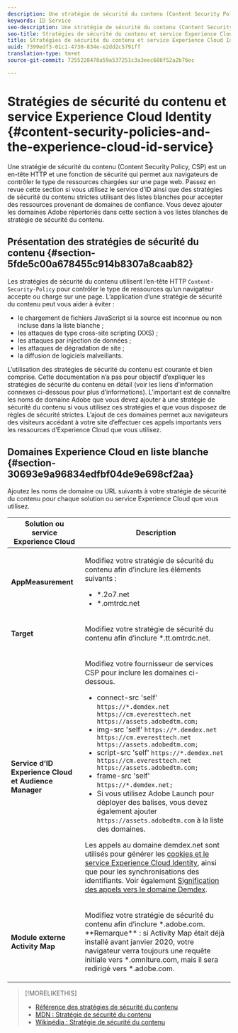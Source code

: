 ```yaml
---
description: Une stratégie de sécurité du contenu (Content Security Policy, CSP) est un en-tête HTTP et une fonction de sécurité qui permet aux navigateurs de contrôler le type de ressources chargées sur une page web. Passez en revue cette section si vous utilisez le service d’ID ainsi que des stratégies de sécurité du contenu strictes utilisant des listes blanches pour accepter des ressources provenant de domaines de confiance. Vous devez ajouter les domaines Adobe répertoriés dans cette section à vos listes blanches de stratégie de sécurité du contenu.
keywords: ID Service
seo-description: Une stratégie de sécurité du contenu (Content Security Policy, CSP) est un en-tête HTTP et une fonction de sécurité qui permet aux navigateurs de contrôler le type de ressources chargées sur une page web. Passez en revue cette section si vous utilisez le service d’ID ainsi que des stratégies de sécurité du contenu strictes utilisant des listes blanches pour accepter des ressources provenant de domaines de confiance. Vous devez ajouter les domaines Adobe répertoriés dans cette section à vos listes blanches de stratégie de sécurité du contenu.
seo-title: Stratégies de sécurité du contenu et service Experience Cloud Identity
title: Stratégies de sécurité du contenu et service Experience Cloud Identity
uuid: 7399edf3-01c1-4730-834e-e2dd2c5791ff
translation-type: tm+mt
source-git-commit: 7255228470a59a537251c3a3eec686f52a2b76ec

---
```



# Stratégies de sécurité du contenu et service Experience Cloud Identity {#content-security-policies-and-the-experience-cloud-id-service}

Une stratégie de sécurité du contenu (Content Security Policy, CSP) est un en-tête HTTP et une fonction de sécurité qui permet aux navigateurs de contrôler le type de ressources chargées sur une page web. Passez en revue cette section si vous utilisez le service d’ID ainsi que des stratégies de sécurité du contenu strictes utilisant des listes blanches pour accepter des ressources provenant de domaines de confiance. Vous devez ajouter les domaines Adobe répertoriés dans cette section à vos listes blanches de stratégie de sécurité du contenu.

## Présentation des stratégies de sécurité du contenu {#section-5fde5c00a678455c914b8307a8caab82}

Les stratégies de sécurité du contenu utilisent l’en-tête HTTP `Content-Security-Policy` pour contrôler le type de ressources qu’un navigateur accepte ou charge sur une page. L’application d’une stratégie de sécurité du contenu peut vous aider à éviter :

* le chargement de fichiers JavaScript si la source est inconnue ou non incluse dans la liste blanche ;
* les attaques de type cross-site scripting (XXS) ;
* les attaques par injection de données ;
* les attaques de dégradation de site ;
* la diffusion de logiciels malveillants.

L’utilisation des stratégies de sécurité du contenu est courante et bien comprise. Cette documentation n’a pas pour objectif d’expliquer les stratégies de sécurité du contenu en détail (voir les liens d’information connexes ci-dessous pour plus d’informations). L’important est de connaître les noms de domaine Adobe que vous devez ajouter à une stratégie de sécurité du contenu si vous utilisez ces stratégies et que vous disposez de règles de sécurité strictes. L’ajout de ces domaines permet aux navigateurs des visiteurs accédant à votre site d’effectuer ces appels importants vers les ressources d’Experience Cloud que vous utilisez.

## Domaines Experience Cloud en liste blanche {#section-30693e9a96834edfbf04de9e698cf2aa}

Ajoutez les noms de domaine ou URL suivants à votre stratégie de sécurité du contenu pour chaque solution ou service Experience Cloud que vous utilisez.

<table id="table_EC9FC999A62D4B7A830CE73B0AB9EF3C"> 
 <thead> 
  <tr> 
   <th colname="col1" class="entry"> Solution ou service Experience Cloud </th> 
   <th colname="col2" class="entry"> Description </th> 
  </tr> 
 </thead>
 <tbody> 
  <tr> 
   <td colname="col1"> <p> <b>AppMeasurement</b> </p> </td> 
   <td colname="col2"> <p>Modifiez votre stratégie de sécurité du contenu afin d’inclure les éléments suivants : </p> <p> 
     <ul id="ul_7522AE83A03A4115A84DF5B32D6DD79B"> 
      <li id="li_AB1EC161FB154BEDA1BEFE76C8A38A90"> <span class="codeph"> *.2o7.net</span> </li> 
      <li id="li_4B12A283716746949201528CD6AF529E"> <span class="codeph"> *.omtrdc.net</span> </li> 
     </ul> </p> </td> 
  </tr> 
  <tr> 
   <td colname="col1"> <p> <b>Target</b> </p> </td> 
   <td colname="col2"> <p>Modifiez votre stratégie de sécurité du contenu afin d’inclure <span class="codeph">*.tt.omtrdc.net</span>. </p> </td> 
  </tr> 
  <tr> 
   <td colname="col1"> <p> <b>Service d’ID Experience Cloud et Audience Manager</b> </p> </td> 
   <td colname="col2"> <p>Modifiez votre fournisseur de services CSP pour inclure les domaines ci-dessous.</p> 
   <p><ul>
   <li>connect-src 'self' <code>https://*.demdex.net https://cm.everesttech.net https://assets.adobedtm.com;</code></li>
   <li>img-src 'self' <code>https://*.demdex.net https://cm.everesttech.net https://assets.adobedtm.com;</code></li>
   <li>script-src 'self' <code>https://*.demdex.net https://cm.everesttech.net https://assets.adobedtm.com;</code></li>
   <li>frame-src 'self' <code>https://*.demdex.net;</code></li>
   <li>Si vous utilisez Adobe Launch pour déployer des balises, vous devez également ajouter <code>https://assets.adobedtm.com</code> à la liste des domaines.</li></ul></p> <p>Les appels au domaine <span class="codeph"> demdex.net</span> sont utilisés pour générer les <a href="../introduction/cookies.md" format="dita" scope="local"> cookies et le service Experience Cloud Identity</a>, ainsi que pour les synchronisations des identifiants. Voir également <a href="https://marketing.adobe.com/resources/help/en_US/aam/demdex-calls.html" format="https" scope="external"> Signification des appels vers le domaine Demdex</a>. </p> </td> </tr> 
 <tr>
 <td colname="col1"> <p> <b>Module externe Activity Map</b> </p> </td> 
 <td colname="col2"> <p>Modifiez votre stratégie de sécurité du contenu afin d’inclure *.adobe.com. **Remarque** : si Activity Map était déjà installé avant janvier 2020, votre navigateur verra toujours une requête initiale vers *.omniture.com, mais il sera redirigé vers *.adobe.com. </p></td> 
 </tr>
 </tbody> 
</table>

>[!MORELIKETHIS]
>* [Référence des stratégies de sécurité du contenu](https://content-security-policy.com/)
>* [MDN : Stratégie de sécurité du contenu](https://developer.mozilla.org/en-US/docs/Web/HTTP/CSP)
>* [Wikipédia : Stratégie de sécurité du contenu](https://en.wikipedia.org/wiki/Content_Security_Policy)

